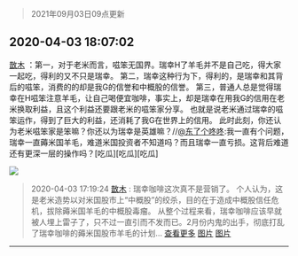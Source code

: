 > 2021年09月03日09点更新
<link rel="stylesheet" href="https://cdn.jsdelivr.net/gh/taotie6/sampleJSON@main/css/photo_show.css">


 ## 2020-04-03 18:07:02 

 [㪚木](https://www.coolapk.com/feed/17802915?shareKey=ODM2YjY5MGI2NmU0NjEzMTc1NDI~) ：第一，对于老米而言，嗞笨无国界。瑞幸H了羊毛并不是自己吃，得大家一起吃，得利的又不只是瑞幸。
第二，瑞幸这种行为下，得利的，是瑞幸和其背后的嗞笨，消费的的却是我G的信誉和中概股的信誉。
第三，普通人总是觉得瑞幸在H嗞笨注意羊毛，让自己喝便宜咖啡，事实上<!--break-->，却是瑞幸在用我G的信用在老米换取利益，且这个利益还要跟老米的嗞笨家分享。
也就是说老米通过瑞幸的嗞笨运作，得到了巨大的利益，还消耗了我G在世界上的信用。
此时此刻，你还认为老米嗞笨家是笨嘛？你还以为瑞幸是英雄嘛？//<a class="feed-link-uname" href="/u/东了个咚咚">@东了个咚咚</a>:我一直有个问题，瑞幸一直薅米国羊毛，难道米国投资者不知道吗？而且瑞幸一直亏损。这背后难道还有更深一层的操作吗？[吃瓜][吃瓜][吃瓜] 

<div class="album">
<img class="img-item" src="http://image.coolapk.com/feed/2019/0427/10/1081091_1556330659_0469@380x301.gif" />
</div>

> 2020-04-03 17:19:24 
> [㪚木](https://www.coolapk.com/feed/17801751?shareKey=M2FjMjI5N2I3MzEzNjEzMTc1NDI~) : 瑞幸咖啡这次真不是营销了。 个人认为，这是老米造势以对米国股市上“中概股”的绞杀，目的在于造成中概股信任危机，拔除薅米国羊毛的中概股毒瘤。 从整个过程来看，瑞幸咖啡应该早就被人埋上雷子了，只不过一直引而不发而已。2月份内鬼的出手，彻底打乱了瑞幸咖啡的薅米国股市羊毛的计划... <a href="">查看更多</a> 
[图片](http://image.coolapk.com/feed/2020/0403/17/1081091_c7742573_5563_8064@762x1369.jpeg)
[图片](http://image.coolapk.com/feed/2019/0329/08/1081091_1553819682_6682@500x254.gif)

 ------- 

